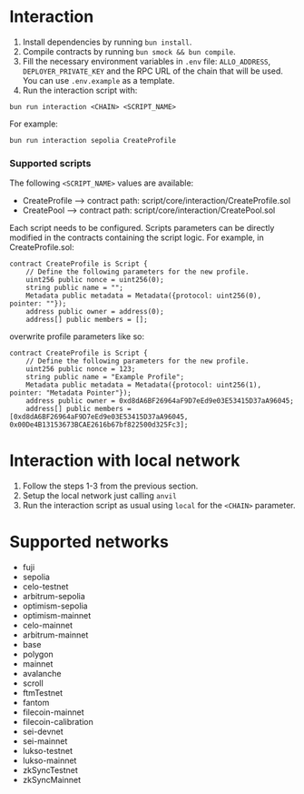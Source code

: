 # Interaction

1. Install dependencies by running `bun install`.
2. Compile contracts by running `bun smock && bun compile`.
3. Fill the necessary environment variables in `.env` file: `ALLO_ADDRESS`, `DEPLOYER_PRIVATE_KEY` and the RPC URL of the chain that will be used. You can use `.env.example` as a template.
4. Run the interaction script with:
```
bun run interaction <CHAIN> <SCRIPT_NAME>
```
For example:
```
bun run interaction sepolia CreateProfile
```

### Supported scripts

The following `<SCRIPT_NAME>` values are available:

- CreateProfile --> contract path: script/core/interaction/CreateProfile.sol
- CreatePool --> contract path: script/core/interaction/CreatePool.sol

Each script needs to be configured. Scripts parameters can be directly modified in the contracts containing the script logic. For example, in CreateProfile.sol:

```
contract CreateProfile is Script {
    // Define the following parameters for the new profile.
    uint256 public nonce = uint256(0);
    string public name = "";
    Metadata public metadata = Metadata({protocol: uint256(0), pointer: ""});
    address public owner = address(0);
    address[] public members = [];
```

overwrite profile parameters like so:
```
contract CreateProfile is Script {
    // Define the following parameters for the new profile.
    uint256 public nonce = 123;
    string public name = "Example Profile";
    Metadata public metadata = Metadata({protocol: uint256(1), pointer: "Metadata Pointer"});
    address public owner = 0xd8dA6BF26964aF9D7eEd9e03E53415D37aA96045;
    address[] public members = [0xd8dA6BF26964aF9D7eEd9e03E53415D37aA96045, 0x00De4B13153673BCAE2616b67bf822500d325Fc3];
```

# Interaction with local network

1. Follow the steps 1-3 from the previous section.
2. Setup the local network just calling `anvil`
3. Run the interaction script as usual using `local` for the `<CHAIN>` parameter.

# Supported networks

-   fuji
-   sepolia
-   celo-testnet
-   arbitrum-sepolia
-   optimism-sepolia
-   optimism-mainnet
-   celo-mainnet
-   arbitrum-mainnet
-   base
-   polygon
-   mainnet
-   avalanche
-   scroll
-   ftmTestnet
-   fantom
-   filecoin-mainnet
-   filecoin-calibration
-   sei-devnet
-   sei-mainnet
-   lukso-testnet
-   lukso-mainnet
-   zkSyncTestnet
-   zkSyncMainnet
